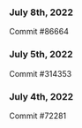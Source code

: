 ### July 8th, 2022

Commit #86664

### July 5th, 2022

Commit #314353


### July 4th, 2022

Commit #72281
